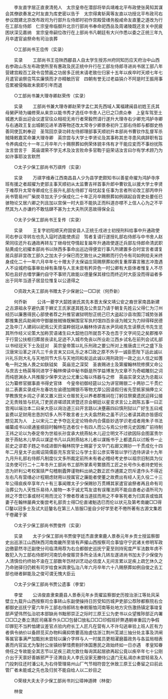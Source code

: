 <!-- { "loadSidebar": true } -->
　　李友直字居正直隶清苑人　太宗皇帝在潜邸将举兵靖难北平布政使张昺知其谋会其僚欲奏发之时友直为库吏密以告于　太宗得禽斩昺等友直以功授北平布政司右参议既建北京改布政司为行部升左侍郎时初作宫殿营缮务殷咸命友直董之遂改为行在工部左侍郎　仁宗皇帝临御升北京行部尚书奉命祀西岳及周诸陵既还言关中民疲困状深见嘉纳　宣宗皇帝嗣位改行在上部尚书凡朝廷有大兴作悉以委之正统三年九月卒遣官谕祭命有司治丧葬 

　　○工部尚书王卺传（实录） 

　　实录 
　　工部尚书王卺陜西郿县人自太学生授苏州府同知历应天府治中山西右参政山东左布政使所至有惠政及民正统中升行在工部左侍郎寻进尚书居工部八年营建宫殿百工政令卺赞画之功居多正统末请老致仕归家十五年以疾卒时天顺七年七月遣官谕祭卺笃实廉慎而才亦精敏历官　四朝有誉无过老益狷介不阿是时王振用事卺累被侵侮故未衰即引年而退 

　　○工部尚书兼大理寺卿赵荣传（实录） 

　　实录 
　　工部尚书兼大理寺卿赵荣字孟仁其先西域人寓福建闽县初姓王氏其母舅萨琦为编修荣从来京以能书秀才选任中书舍人己巳之□虏众奉　上皇车驾至土城邀大臣出迎会议遣官往众相视无肯行者荣毅然请行遂升大理寺右少卿充鸿胪寺卿与右通政王复出城朝见进羊酒等物还改太常寺少卿景泰初升工部右侍郎与都御史杨善同使瓦刺奉迎　圣驾回京录功转左侍郎理部事天顺初升本部尚书曹钦作乱督军杀贼降敕嘉奖命兼大理寺卿　英宗尝与大学士李贤论及其事称其忠寻患风病辞职有旨令养病成化十一年三月卒年六十赐祭葬如例荣体貌丰伟有才干能应変而不事纷扰陈汝言尝言于　英庙谓荣不学无术及汝言败命多官鞫于庭荣诘汝言曰尔有学术顾乃为如许事耶汝言默然 

　　○太子少保工部尚书万祺传（实录） 

　　实录 
　　万祺字维寿江西南昌县人少为县学吏颇知书以善星命擢为鸿胪寺序班有援之者超擢为吏部主事天顺初从太监曹吉祥首事升郎中曹钦乱以援大学士李贤于难荐升太常寺卿成化壬辰升礼部左侍郎丁母忧起复任事为言者所论改工部丙申升尚书管易州厂柴炭寻加太子少保成化二十年正月卒赐祭葬如例祺起自胥吏处要任巳骇物论又居六卿之列且加以宫保一时大臣不能执正而科道亦噤不上信人心为之不平然其为人亦谦约不敢怙肆不甚为士大夫所厌恶故得保全云 

　　○太子少保工部尚书王复传（实录） 

　　实录 
　　王复字初阳顺天府固安县人正统壬戌进士初授刑科给事中升通政使司右参议寻转左也先入寇时选能使虏迎　驾者复请行遂授礼部右侍郎与中书舍人赵荣同往还升右通政再转左丁继母忧夺情起复踰年升通政使遂迁兵部左侍郎命清武职贴黄成化初擢本部尚书以陜西多事命出巡边得便宜行事凡所建置多合时宜言者谓复居兵部非宜改工部久之加太子少保巳而乞致仕从之赐敕而行仍令有司如例给夫米终身成化二十一年六月卒年七十赠太子太保谥庄简赐祭葬如例复重厚寡言雅志冲澹遇人不设城府临事审处绰有条理与人言未尝有矜异色一时公卿有大臣体者惟复人不尽知也且好古嗜学廉约自守不事矫亢故能以德量保其禄位而终近时大臣没而得谥者多出于同年当道子居显位惟复以公道得之 

　　○资政大夫工部尚书赠太子少保谢公一□□状（何乔新） 

　　何乔新 
　　公讳一夔字大韶姓谢氏其先本晋太保文靖公安之裔世家南昌新建之古源祖永亨避仇匿于婣丈王氏家遂其姓及公贵显乃请于朝复先姓云父得仁为汀州经历以廉惠得民心部使者荐之升推官谳狱明恕正统己巳大盗起沙县攻围汀城势张甚郡推集民兵助阃帅守御屡挫贼锋既解围官军执村氓四百余诬为贼又为力辩得释民德之及卒汀人建祠以祀焉公天资温粹弱冠从翰林侍讲吉水尹凤岐先生读蔡氏书先生览其所作经义论策大加称赏语诸生曰大韶他日所就吾不及也吾于文字间见之矣郡推卒于行营公扶柩归葬居丧读礼足迹不入城市免丧以所业赴江西乡试名在前列会试礼部以书经冠天下士及廷对　英宗皇帝策以礼乐刑政之要公所对上推唐虞三代之盛下及汉唐宋沿革之详凡三千余言末又曰礼乐之本□政之原不外乎一诚臣愿陛下运此诚以兴礼乐则大礼与天地同节大乐与天地同和矣运此诚以用刑政则一政之出人信之如蓍龟一刑之施人畏之如鈇钺矣　英庙览之深契　圣衷赐进士及第擢翰林院修撰又命公与庶吉士杨英等同进学于翰林俾读中秘书繇是所学益博发为文章不为奇崛雕刻之词而纯鬯渊永人共推服少保李文达公尤重公每以伟器与之修　英庙实录文达为总裁以公为纂修官据事直书得史官体　今皇帝初御经筵以公为讲官赐银二十两钞二千贯纻丝二表裹实录成升左春坊左谕德加赐银币等物尤厚公因请假归省先茔抵家捐俸立义学教族党乡闾之子弟又置义田义仓赈贫无以养者郡推祠在汀躬往祭奠遗民迎拜公接之无贵贱皆与抗礼汀吏民咨嗟颂其贤暨还京会朝廷以星变求言公上疏陈五事一曰正宫闱以端治本二曰亲大臣以询治道三曰开言路以决壅蔽四曰慎刑狱以广好生五曰戒妄费以足财用忠恳剀切多人所不敢言者士大夫翕然称之虽不识公者读其疏亦皆感叹想见其为人　上以宋元二史予夺迄无定论特命内合儒臣妙选学识老成者用朱子书法编纂成书以续通鉴纲目时翰林在选者仅十有四人而公与焉公分修元史因推广前待制王祎之论以为泰定帝为世祖长孙宜承大统燕帖木儿迎立明文不过欲因际会图富贵尔故于燕帖木儿举兵以谋逆书凡以兵附燕帖木儿者以谋叛书于上都遣兵以讨叛书一止前史之谬君子韪之书成进御升翰林院学士赐宴于文华门右廊又赐钞一千贯成化十四年二月皇太子出阁诏简儒臣充东宫官公与学士彭公彦实等皆以学行选侍讲读十九年九月升礼部右侍郎凡制度仪文多所裁定前所未有者必稽经考史参以祖宗旧制具为仪注务使可行二十二年冬升工部尚书工部所掌素号繁猥而工匠之长号作头者持吏短长恣为奸利公考校案牍严勾稽剔蠹弊谨物料出纳之数正匠作逋匿之罚斥遣作头不得近左右凡有营缮必计程期虑财用以授属官之廉能者使董之故费出有经人无久役二十三年公得痰疾卒享年六十有三事闻赠太子少保赐钞万贯赙其家遣官谕祭者再且命有司治葬公为人天性乐易待人接物一本于诚尤笃友谊有误罹法网不能自直者必语所司为辨之不啻巳事或材可用而沈沦下僚者荐诸当道拔而用之不幸客死者为归其丧或恤其妻子在翰林屡典文衡尝考礼部贡士得□伦直诸魁选巳而伦以状元及第考南畿□□得□鏊以冠多士及试大廷鏊名在第三人皆服□鉴自少好学至老不倦所著有古源文集若干卷藏于家 

　　○太子少保工部尚书贾俊传（实录） 

　　实录 
　　太子少保工部尚书贾俊字廷杰直隶束鹿人景泰元年乡贡士授监察御史出巡浙江山西陕西河南南畿所至皆有声擢山西按察司佥事恊守宁武诸关修明军政边徼晏然寻迁副使分司临清用荐为右佥都御史巡抚宁夏至则持宪度严军法数年虏不敢犯入为工部右侍郎时河南饥命俊赈贷多所全活未几转左遂进尚书加太子少保俊为人清慎俭约终始不渝在工部数年饬材训艺动必信度人无间言累以足疾上疏乞休久之乃命驰驿归仍敕有司岁给食米舆隶弘治八年六月卒年六十八赐祭葬如例自俊之去工部也继者鲜能及之俊可谓无愧大臣云 

　　○太子少保工部尚书贾公遗事（李堂） 

　　李堂 
　　公讳俊直隶束鹿县人景泰元年乡贡擢监察御史历按治浙江等处风采壁立九载升山西按察司佥事转山东副使操持日厉受知历城尹吏部公荐陟都察院右佥都御史巡抚宁夏六年升工部右侍郎转左奉敕赈恤河南等处地方灾伤激扬镇定事竣复部声望伟然弘治初本部缺尚书黜邪崇正之际时三原王公为吏书以众望推陟部正内署□□□之奏立清匠司痛革作头□□包替□放私□□□印假班奸弊遇朝审重囚力争假印罪犯不当矜恤建议差官点验内府长工人匠凡在营有人不许勾逃审验上班人匠有力者俱令纳价以备顾觅买办物料痛抑势要高抬虗估浙江荆州芜湖三抽分处主事及洪闸等属官事满严加甄别未尝轻以廉介字样与人一时属员更相濯磨葢政务与各监局相表裹而内官监尤为掣肘公坐镇纷拏惜费剔奸体国惠民之政始终如一日亦遇　孝皇知眷倚任之专故能全其志节以足疾三疏允致仕每询其起居欲再起公竟以疾卒年七十公刚介出于天禀好善嫉邪严于泾渭自夫人李氏没家无媵侍公退门无私谒亦未尝轻易及人门投刺往还时潘公礼为右侍管理易州山厂气节相符尝乞休致三原王公奏留之曰前此管厂者未能或之先也及归贫不能自给人以二妙目之 

　　○荣禄大夫太子少保工部尚书刘公璋神道碑（林俊） 

　　林俊 
